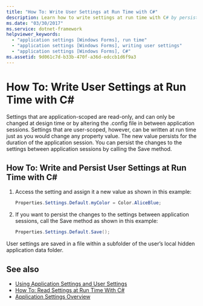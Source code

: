 ```yaml
---
title: "How To: Write User Settings at Run Time with C#"
description: Learn how to write settings at run time with C# by persisting the changes to the settings between application sessions by calling the Save method.
ms.date: "03/30/2017"
ms.service: dotnet-framework
helpviewer_keywords: 
  - "application settings [Windows Forms], run time"
  - "application settings [Windows Forms], writing user settings"
  - "application settings [Windows Forms], C#"
ms.assetid: 9d061c7d-b33b-470f-a36d-edccb1d6f9a3
---
```

# How To: Write User Settings at Run Time with C\#

Settings that are application-scoped are read-only, and can only be changed at design time or by altering the .config file in between application sessions. Settings that are user-scoped, however, can be written at run time just as you would change any property value. The new value persists for the duration of the application session. You can persist the changes to the settings between application sessions by calling the Save method.

## How To: Write and Persist User Settings at Run Time with C\#

1. Access the setting and assign it a new value as shown in this example:

   ```csharp
   Properties.Settings.Default.myColor = Color.AliceBlue;
   ```

2. If you want to persist the changes to the settings between application sessions, call the Save method as shown in this example:

    ```csharp
    Properties.Settings.Default.Save();
    ```

User settings are saved in a file within a subfolder of the user’s local hidden application data folder.

## See also

- [Using Application Settings and User Settings](using-application-settings-and-user-settings.md)
- [How To: Read Settings at Run Time With C#](how-to-read-settings-at-run-time-with-csharp.md)
- [Application Settings Overview](application-settings-overview.md)
